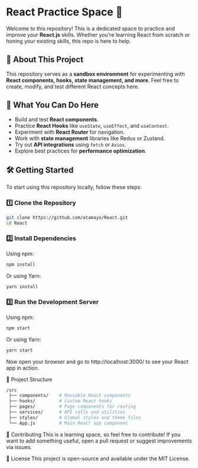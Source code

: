 # React Practice Space 🚀

Welcome to this repository! This is a dedicated space to practice and improve your **React.js** skills. Whether you're learning React from scratch or honing your existing skills, this repo is here to help.

## 📌 About This Project
This repository serves as a **sandbox environment** for experimenting with **React components, hooks, state management, and more**. Feel free to create, modify, and test different React concepts here.

## 🎯 What You Can Do Here
- Build and test **React components**.
- Practice **React Hooks** like `useState`, `useEffect`, and `useContext`.
- Experiment with **React Router** for navigation.
- Work with **state management** libraries like Redux or Zustand.
- Try out **API integrations** using `fetch` or `Axios`.
- Explore best practices for **performance optimization**.

## 🛠️ Getting Started
To start using this repository locally, follow these steps:

### 1️⃣ Clone the Repository
```sh
git clone https://github.com/atamayo/React.git
cd React
```
### 2️⃣ Install Dependencies
Using npm:

```sh
npm install
```
Or using Yarn:

```sh
yarn install
```
### 3️⃣ Run the Development Server

Using npm:

```sh
npm start
```
Or using Yarn:

```sh
yarn start
```
Now open your browser and go to http://localhost:3000/ to see your React app in action.

📂 Project Structure
```bash
/src
 ├── components/    # Reusable React components
 ├── hooks/         # Custom React hooks
 ├── pages/         # Page components for routing
 ├── services/      # API calls and utilities
 ├── styles/        # Global styles and theme files
 └── App.js         # Main React app component
 ```
 
🤝 Contributing
This is a learning space, so feel free to contribute! If you want to add something useful, open a pull request or suggest improvements via issues.

📜 License
This project is open-source and available under the MIT License.


